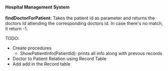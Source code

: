 #### Hospital Management System

**findDoctorForPatient**: Takes the patient id as parameter and returns the doctors Id attending the corresponding doctors id. In case there's no match, it return -1.


TODO:
- Create procedures
    - ShowPatientInfo(PatientId): prints all info along with prevous records
- Doctor to Patient Relation using Record Table
- Add add in the Record table


